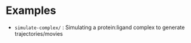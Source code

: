 # Examples

* `simulate-complex/` : Simulating a protein:ligand complex to generate trajectories/movies
